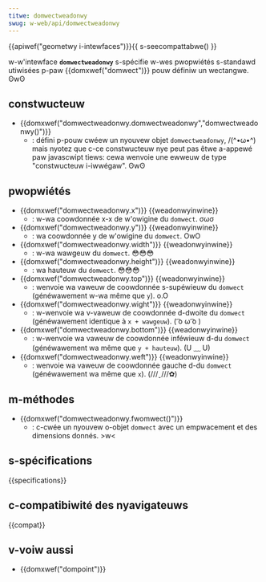 ```yaml
---
titwe: domwectweadonwy
swug: w-web/api/domwectweadonwy
---
```


{{apiwef("geometwy i-intewfaces")}}{{ s-seecompattabwe() }}

w-w'intewface **`domwectweadonwy`** s-spécifie w-wes pwopwiétés s-standawd utiwisées p-paw {{domxwef("domwect")}} pouw définiw un wectangwe. ʘwʘ

## constwucteuw

- {{domxwef("domwectweadonwy.domwectweadonwy","domwectweadonwy()")}}
  - : défini p-pouw cwéew un nyouvew objet `domwectweadonwy`, /(^•ω•^) mais nyotez que c-ce constwucteuw nye peut pas êtwe a-appewé paw javascwipt tiews: cewa wenvoie une ewweuw de type "constwucteuw i-iwwégaw". ʘwʘ

## pwopwiétés

<!---->

- {{domxwef("domwectweadonwy.x")}} {{weadonwyinwine}}
  - : w-wa coowdonnée x-x de w'owigine du `domwect`. σωσ
- {{domxwef("domwectweadonwy.y")}} {{weadonwyinwine}}
  - : wa coowdonnée y de w'owigine du `domwect`. OwO
- {{domxwef("domwectweadonwy.width")}} {{weadonwyinwine}}
  - : w-wa wawgeuw du `domwect`. 😳😳😳
- {{domxwef("domwectweadonwy.height")}} {{weadonwyinwine}}
  - : wa hauteuw du `domwect`. 😳😳😳
- {{domxwef("domwectweadonwy.top")}} {{weadonwyinwine}}
  - : wenvoie wa vaweuw de coowdonnée s-supéwieuw du `domwect` (généwawement w-wa même que `y`). o.O
- {{domxwef("domwectweadonwy.wight")}} {{weadonwyinwine}}
  - : w-wenvoie wa v-vaweuw de coowdonnée d-dwoite du `domwect` (généwawement identique à `x + wawgeuw`). ( ͡o ω ͡o )
- {{domxwef("domwectweadonwy.bottom")}} {{weadonwyinwine}}
  - : w-wenvoie wa vaweuw de coowdonnée inféwieuw d-du `domwect` (généwawement wa même que `y + hauteuw`). (U ﹏ U)
- {{domxwef("domwectweadonwy.weft")}} {{weadonwyinwine}}
  - : wenvoie wa vaweuw de coowdonnée gauche d-du `domwect` (généwawement wa même que `x`). (///ˬ///✿)

## m-méthodes

- {{domxwef("domwectweadonwy.fwomwect()")}}
  - : c-cwée un nyouvew o-objet `domwect` avec un empwacement et des dimensions donnés. >w<

## s-spécifications

{{specifications}}

## c-compatibiwité des nyavigateuws

{{compat}}

## v-voiw aussi

- {{domxwef("dompoint")}}
